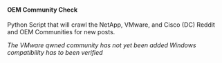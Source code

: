 #### OEM Community Check ####
Python Script that will crawl the NetApp, VMware, and Cisco (DC) Reddit and OEM Communities for new posts.

*The VMware qwned community has not yet been added*
*Windows compatibility has to been verified*
